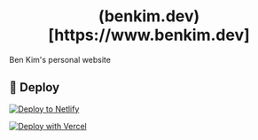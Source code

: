 <h1 align="center">
  (benkim.dev)[https://www.benkim.dev]
</h1>
<p>Ben Kim's personal website</p>

## 💫 Deploy

[![Deploy to Netlify](https://www.netlify.com/img/deploy/button.svg)](https://app.netlify.com/start/deploy?repository=https://github.com/gatsbyjs/gatsby-starter-hello-world)

[![Deploy with Vercel](https://vercel.com/button)](https://vercel.com/import/project?template=https://github.com/gatsbyjs/gatsby-starter-hello-world)
